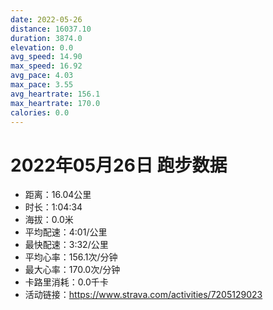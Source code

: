 ```yaml
---
date: 2022-05-26
distance: 16037.10
duration: 3874.0
elevation: 0.0
avg_speed: 14.90
max_speed: 16.92
avg_pace: 4.03
max_pace: 3.55
avg_heartrate: 156.1
max_heartrate: 170.0
calories: 0.0
---
```


# 2022年05月26日 跑步数据

- 距离：16.04公里
- 时长：1:04:34
- 海拔：0.0米
- 平均配速：4:01/公里
- 最快配速：3:32/公里
- 平均心率：156.1次/分钟
- 最大心率：170.0次/分钟
- 卡路里消耗：0.0千卡
- 活动链接：https://www.strava.com/activities/7205129023
